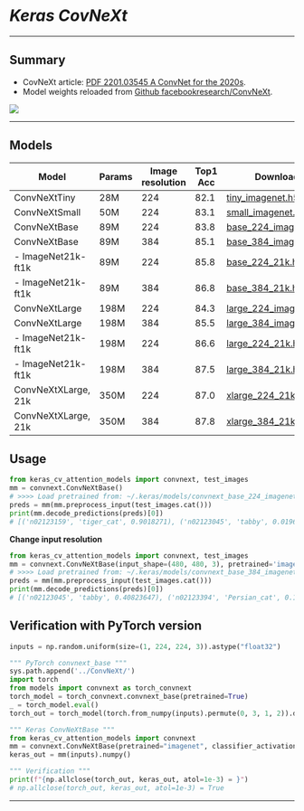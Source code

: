 # ___Keras CovNeXt___
***

## Summary
  - CovNeXt article: [PDF 2201.03545 A ConvNet for the 2020s](https://arxiv.org/pdf/2201.03545.pdf).
  - Model weights reloaded from [Github facebookresearch/ConvNeXt](https://github.com/facebookresearch/ConvNeXt).

  ![](https://user-images.githubusercontent.com/5744524/151656693-fc6e0d6d-4f9f-4c67-adbe-27fe3ce85062.png)
***

## Models
  | Model               | Params | Image resolution | Top1 Acc | Download |
  | ------------------- | ------ | ---------------- | -------- | -------- |
  | ConvNeXtTiny        | 28M    | 224              | 82.1     | [tiny_imagenet.h5](https://github.com/leondgarse/keras_cv_attention_models/releases/download/convnext/convnext_tiny_imagenet.h5) |
  | ConvNeXtSmall       | 50M    | 224              | 83.1     | [small_imagenet.h5](https://github.com/leondgarse/keras_cv_attention_models/releases/download/convnext/convnext_small_imagenet.h5) |
  | ConvNeXtBase        | 89M    | 224              | 83.8     | [base_224_imagenet.h5](https://github.com/leondgarse/keras_cv_attention_models/releases/download/convnext/convnext_base_224_imagenet.h5) |
  | ConvNeXtBase        | 89M    | 384              | 85.1     | [base_384_imagenet.h5](https://github.com/leondgarse/keras_cv_attention_models/releases/download/convnext/convnext_base_384_imagenet.h5) |
  | - ImageNet21k-ft1k  | 89M    | 224              | 85.8     | [base_224_21k.h5](https://github.com/leondgarse/keras_cv_attention_models/releases/download/convnext/convnext_base_224_imagenet21k-ft1k.h5) |
  | - ImageNet21k-ft1k  | 89M    | 384              | 86.8     | [base_384_21k.h5](https://github.com/leondgarse/keras_cv_attention_models/releases/download/convnext/convnext_base_384_imagenet21k-ft1k.h5) |
  | ConvNeXtLarge       | 198M   | 224              | 84.3     | [large_224_imagenet.h5](https://github.com/leondgarse/keras_cv_attention_models/releases/download/convnext/convnext_large_224_imagenet.h5) |
  | ConvNeXtLarge       | 198M   | 384              | 85.5     | [large_384_imagenet.h5](https://github.com/leondgarse/keras_cv_attention_models/releases/download/convnext/convnext_large_384_imagenet.h5) |
  | - ImageNet21k-ft1k  | 198M   | 224              | 86.6     | [large_224_21k.h5](https://github.com/leondgarse/keras_cv_attention_models/releases/download/convnext/convnext_large_224_imagenet21k-ft1k.h5) |
  | - ImageNet21k-ft1k  | 198M   | 384              | 87.5     | [large_384_21k.h5](https://github.com/leondgarse/keras_cv_attention_models/releases/download/convnext/convnext_large_384_imagenet21k-ft1k.h5) |
  | ConvNeXtXLarge, 21k | 350M   | 224              | 87.0     | [xlarge_224_21k.h5](https://github.com/leondgarse/keras_cv_attention_models/releases/download/convnext/convnext_xlarge_224_imagenet21k-ft1k.h5) |
  | ConvNeXtXLarge, 21k | 350M   | 384              | 87.8     | [xlarge_384_21k.h5](https://github.com/leondgarse/keras_cv_attention_models/releases/download/convnext/convnext_xlarge_384_imagenet21k-ft1k.h5) |
## Usage
  ```py
  from keras_cv_attention_models import convnext, test_images
  mm = convnext.ConvNeXtBase()
  # >>>> Load pretrained from: ~/.keras/models/convnext_base_224_imagenet.h5
  preds = mm(mm.preprocess_input(test_images.cat()))
  print(mm.decode_predictions(preds)[0])
  # [('n02123159', 'tiger_cat', 0.9018271), ('n02123045', 'tabby', 0.019625964), ...]
  ```
  **Change input resolution**
  ```py
  from keras_cv_attention_models import convnext, test_images
  mm = convnext.ConvNeXtBase(input_shape=(480, 480, 3), pretrained='imagenet21k-ft1k')
  # >>>> Load pretrained from: ~/.keras/models/convnext_base_384_imagenet21k-ft1k.h5
  preds = mm(mm.preprocess_input(test_images.cat()))
  print(mm.decode_predictions(preds)[0])
  # [('n02123045', 'tabby', 0.40823647), ('n02123394', 'Persian_cat', 0.116940685), ...]
  ```
## Verification with PyTorch version
  ```py
  inputs = np.random.uniform(size=(1, 224, 224, 3)).astype("float32")

  """ PyTorch convnext_base """
  sys.path.append('../ConvNeXt/')
  import torch
  from models import convnext as torch_convnext
  torch_model = torch_convnext.convnext_base(pretrained=True)
  _ = torch_model.eval()
  torch_out = torch_model(torch.from_numpy(inputs).permute(0, 3, 1, 2)).detach().numpy()

  """ Keras ConvNeXtBase """
  from keras_cv_attention_models import convnext
  mm = convnext.ConvNeXtBase(pretrained="imagenet", classifier_activation=None)
  keras_out = mm(inputs).numpy()

  """ Verification """
  print(f"{np.allclose(torch_out, keras_out, atol=1e-3) = }")
  # np.allclose(torch_out, keras_out, atol=1e-3) = True
  ```
***
